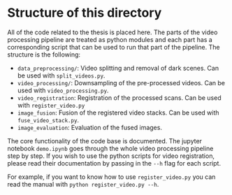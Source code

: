 # Structure of this directory

All of the code related to the thesis is placed here. The parts of the video processing pipeline are treated as python modules and each part has a corresponding script that can be used to run that part of the pipeline. The structure is the following:

- `data_preprocessing/`: Video splitting and removal of dark scenes. Can be used with `split_videos.py`.
- `video_processing/`: Downsampling of the pre-processed videos. Can be used with `video_processing.py`.
- `video_registration`: Registration of the processed scans. Can be used with `register_video.py`
- `image_fusion`: Fusion of the registered video stacks. Can be used with `fuse_video_stack.py`.
- `image_evaluation`: Evaluation of the fused images.

The core functionality of the code base is documented. The jupyter notebook `demo.ipynb` goes through the whole video processing pipeline step by step. If you wish to use the python scripts for video registration, please read their documentation by passing in the `--h` flag for each script.

For example, if you want to know how to use `register_video.py` you can read the manual with `python register_video.py --h`.

